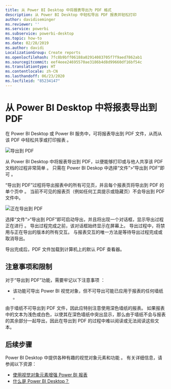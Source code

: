 ```yaml
---
title: 从 Power BI Desktop 中将报表导出为 PDF 格式
description: 从 Power BI Desktop 中轻松导出 PDF 报表并轻松打印
author: davidiseminger
ms.reviewer: ''
ms.service: powerbi
ms.subservice: powerbi-desktop
ms.topic: how-to
ms.date: 02/28/2019
ms.author: davidi
LocalizationGroup: Create reports
ms.openlocfilehash: 7fc8b9bff06188a02914083705f7f9aed7862ab1
ms.sourcegitcommit: eef4eee24695570ae3186b4d8d99660df16bf54c
ms.translationtype: HT
ms.contentlocale: zh-CN
ms.lasthandoff: 06/23/2020
ms.locfileid: "85234147"
---
```

# <a name="export-reports-to-pdf-from-power-bi-desktop"></a>从 Power BI Desktop 中将报表导出到 PDF
在 Power BI Desktop 或 Power BI 服务中，可将报表导出到 PDF 文件，从而从该 PDF 中轻松共享或打印报表  。

![导出到 PDF](media/desktop-export-to-pdf/export-to-pdf_01.png)

从 Power BI Desktop 中将报表导出到 PDF，以便能够打印或与他人共享该 PDF 文档的过程非常简单  。 只需在 Power BI Deskop 中选择“文件”>“导出到 PDF”即可  。

“导出到 PDF”过程将导出报表中的所有可见页，并且每个报表页将导出到 PDF 的单个页中   。 当前不可见的报表页（例如任何工具提示或隐藏页）不会导出到 PDF 文件中。 

![正在导出到 PDF](media/desktop-export-to-pdf/export-to-pdf_02.png)

选择“文件”>“导出到 PDF”即可启动导出，并且将出现一个对话框，显示导出过程正在进行  。 导出过程完成之前，该对话框始终显示在屏幕上。 导出过程中，将禁用与正在导出的版本的所有交互。 与报表交互的唯一方法是等待导出过程完成或取消导出。 

导出完成后，PDF 文件加载到计算机上的默认 PDF 查看器。 

## <a name="considerations-and-limitations"></a>注意事项和限制
对于“导出到 PDF”功能，需要牢记以下注意事项  ：

* 该功能可导出 Power BI 视觉对象，但不可导出可能已应用于报表的任何墙纸  。

由于墙纸不可导出到 PDF 文件，因此应特别注意使用深色墙纸的报表。 如果报表中的文本为浅色或白色，以使其在深色墙纸中突出显示，那么由于墙纸不会与报表的其余部分一起导出，因此在导出到 PDF 的过程中难以阅读或无法阅读这些文本。 



## <a name="next-steps"></a>后续步骤
Power BI Desktop 中提供各种有趣的视觉对象元素和功能  。 有关详细信息，请参阅以下资源：

* [使用视觉对象元素增强 Power BI 报表](desktop-visual-elements-for-reports.md)
* [什么是 Power BI Desktop？](../fundamentals/desktop-what-is-desktop.md)
